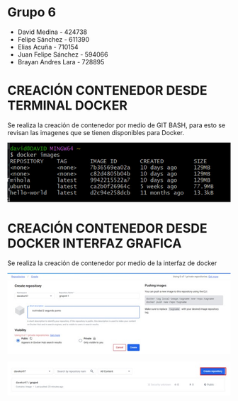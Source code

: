 # Grupo 6

- David Medina - 424738
- Felipe Sánchez - 611390
- Elias Acuña - 710154
- Juan Felipe Sánchez - 594066
- Brayan Andres Lara - 728895



# CREACIÓN CONTENEDOR DESDE TERMINAL DOCKER

Se realiza la creación de contenedor por medio de GIT BASH, para esto se revisan las imagenes que se tienen disponibles para Docker.

![Imagen_1](https://github.com/jaiderospina/DEVSECOPS2024/blob/8c4ad2655d1b4d6572fc4cd117378355253a3edf/TAREA_2/GRUPO_6/Imagenes/Imagen1.jpg)

# CREACIÓN CONTENEDOR DESDE DOCKER INTERFAZ GRAFICA

Se realiza la creación de contenedor por medio de la interfaz de docker

![IMAGEN 2](https://github.com/jaiderospina/DEVSECOPS2024/raw/main/TAREA_2/GRUPO_6/Imagenes/I2.jpeg)



![Imagen 3](https://github.com/jaiderospina/DEVSECOPS2024/raw/main/TAREA_2/GRUPO_6/Imagenes/I3.jpeg)

